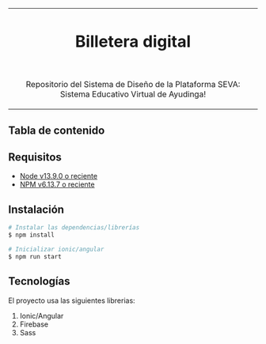 <table align="center"><tr><td colspan="4" align="center" width="9999">

# Billetera digital

<br/>


Repositorio del Sistema de Diseño de la Plataforma SEVA: Sistema Educativo Virtual de Ayudinga!


</td></tr></table>

## Tabla de contenido


## Requisitos

* [Node v13.9.0 o reciente](https://nodejs.org/es/)
* [NPM v6.13.7 o reciente](https://www.npmjs.com/get-npm)

## Instalación

```bash
# Instalar las dependencias/librerías
$ npm install

# Inicializar ionic/angular
$ npm run start
```


## Tecnologías

El proyecto usa las siguientes librerias:

1. Ionic/Angular
2. Firebase
3. Sass
